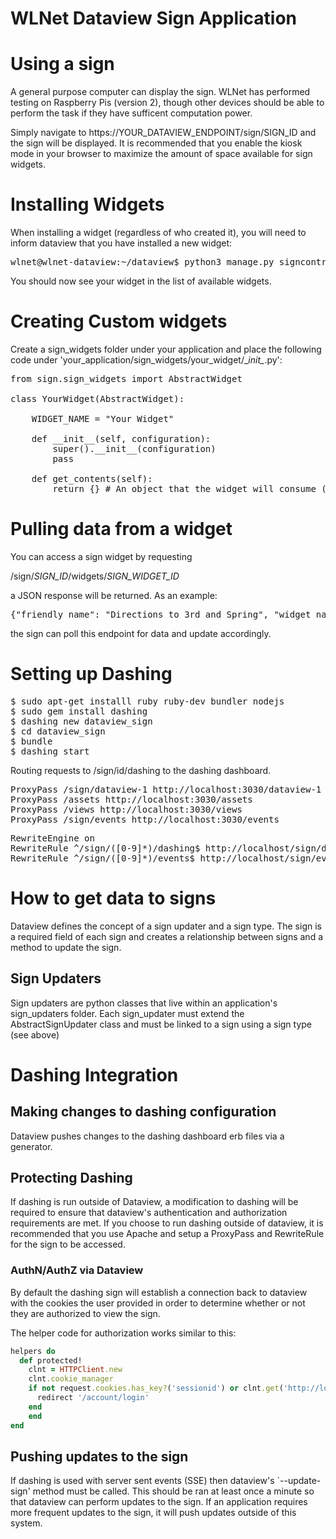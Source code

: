 WLNet Dataview Sign Application
===============================

# Using a sign

A general purpose computer can display the sign. WLNet has performed testing on Raspberry Pis (version 2), though other devices should be able to perform the task if they have sufficent computation power.

Simply navigate to https://YOUR_DATAVIEW_ENDPOINT/sign/SIGN_ID and the sign will be displayed. It is recommended that you enable the kiosk mode in your browser to maximize the amount of space available for sign widgets.

# Installing Widgets

When installing a widget (regardless of who created it), you will need to inform dataview that you have installed a new widget:

<pre>
wlnet@wlnet-dataview:~/dataview$ python3 manage.py signcontrol --update-widgets
</pre>

You should now see your widget in the list of available widgets.

# Creating Custom widgets

Create a sign_widgets folder under your application and place the following code under 'your_application/sign_widgets/your_widget/\__init\__.py':

<pre>
from sign.sign_widgets import AbstractWidget

class YourWidget(AbstractWidget):

    WIDGET_NAME = "Your Widget"

    def __init__(self, configuration):
        super().__init__(configuration)
        pass

    def get_contents(self):
        return {} # An object that the widget will consume (this will be encoded as json before sending)
</pre>

# Pulling data from a widget

You can access a sign widget by requesting

/sign/*SIGN_ID*/widgets/*SIGN_WIDGET_ID*

a JSON response will be returned. As an example:

<pre>
{"friendly_name": "Directions to 3rd and Spring", "widget_name": "Departure Information", "contents": {"trip_efficency": 97.46, "friendly_message": "10 minutes departing at 13:27"}}
</pre>

the sign can poll this endpoint for data and update accordingly.

# Setting up Dashing

<pre>
$ sudo apt-get installl ruby ruby-dev bundler nodejs
$ sudo gem install dashing
$ dashing new dataview_sign
$ cd dataview_sign
$ bundle
$ dashing start
</pre>

Routing requests to /sign/id/dashing to the dashing dashboard.

<pre>
ProxyPass /sign/dataview-1 http://localhost:3030/dataview-1
ProxyPass /assets http://localhost:3030/assets
ProxyPass /views http://localhost:3030/views
ProxyPass /sign/events http://localhost:3030/events
</pre>

<pre>
RewriteEngine on
RewriteRule ^/sign/([0-9]*)/dashing$ http://localhost/sign/dataview-$1 [P]
RewriteRule ^/sign/([0-9]*)/events$ http://localhost/sign/events [P]
</pre>

# How to get data to signs

Dataview defines the concept of a sign updater and a sign type. The sign is a required field of each sign and creates a relationship between signs and a method to update the sign.

## Sign Updaters

Sign updaters are python classes that live within an application's sign_updaters folder. Each sign_updater must extend the AbstractSignUpdater class and must be linked to a sign using a sign type (see above)

# Dashing Integration

## Making changes to dashing configuration

Dataview pushes changes to the dashing dashboard erb files via a generator.

## Protecting Dashing

If dashing is run outside of Dataview, a modification to dashing will be required to ensure that dataview's authentication and authorization requirements are met. If you choose to run dashing outside of dataview, it is recommended that you use Apache and setup a ProxyPass and RewriteRule for the sign to be accessed.

### AuthN/AuthZ via Dataview

By default the dashing sign will establish a connection back to dataview with the cookies the user provided in order to determine whether or not they are authorized to view the sign.

The helper code for authorization works similar to this:

````ruby
helpers do
  def protected!
    clnt = HTTPClient.new
    clnt.cookie_manager
    if not request.cookies.has_key?('sessionid') or clnt.get('http://localhost/sign/1/dashing', nil, {'Cookie' => 'sessionid=' + request.cookies['sessionid']}).status != 200
      redirect '/account/login'
    end
    end
end
````

## Pushing updates to the sign

If dashing is used with server sent events (SSE) then dataview's `--update-sign' method must be called. This should be ran at least once a minute so that dataview can perform updates to the sign. If an application requires more frequent updates to the sign, it will push updates outside of this system.